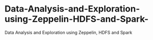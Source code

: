 # Data-Analysis-and-Exploration-using-Zeppelin-HDFS-and-Spark-
Data Analysis and Exploration using Zeppelin, HDFS and Spark 

